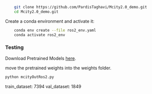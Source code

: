 
```bash
    git clone https://github.com/PardisTaghavi/Mcity2.0_demo.git
    cd Mcity2.0_demo.git
```

Create a conda environment and activate it:
```bash
    conda env create --file ros2_env.yaml
    conda activate ros2_env
```

### Testing

Download Pretrained Models [here](https://drive.google.com/drive/folders/1Ob4LHnGlqkPGXaW-3WUvRFrGYnLYK84q?usp=sharing).

move the pretrained weights into the weights folder.


```bash
python mcityOutRos2.py 
```



train_dataset:  7394
val_dataset:  1849


   
